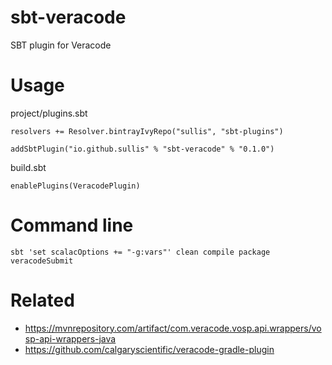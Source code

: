 # sbt-veracode

SBT plugin for Veracode

# Usage

project/plugins.sbt

```
resolvers += Resolver.bintrayIvyRepo("sullis", "sbt-plugins")

addSbtPlugin("io.github.sullis" % "sbt-veracode" % "0.1.0")
```

build.sbt

```
enablePlugins(VeracodePlugin)
```

# Command line

```
sbt 'set scalacOptions += "-g:vars"' clean compile package veracodeSubmit
```


# Related 
* https://mvnrepository.com/artifact/com.veracode.vosp.api.wrappers/vosp-api-wrappers-java
* https://github.com/calgaryscientific/veracode-gradle-plugin

